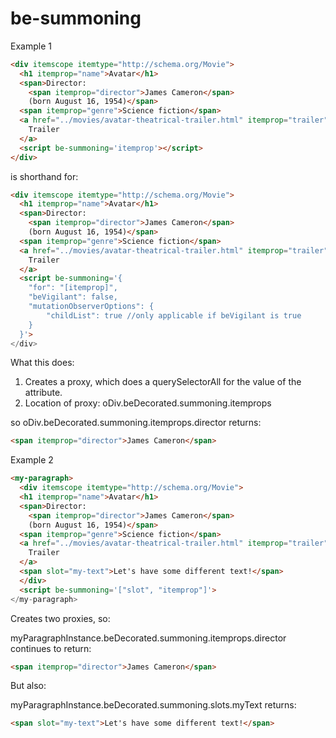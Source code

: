 # be-summoning

Example 1

```html
<div itemscope itemtype="http://schema.org/Movie">
  <h1 itemprop="name">Avatar</h1>
  <span>Director:
    <span itemprop="director">James Cameron</span>
    (born August 16, 1954)</span>
  <span itemprop="genre">Science fiction</span>
  <a href="../movies/avatar-theatrical-trailer.html" itemprop="trailer">
    Trailer
  </a>
  <script be-summoning='itemprop'></script>
</div>    

```

is shorthand for:

```html
<div itemscope itemtype="http://schema.org/Movie">
  <h1 itemprop="name">Avatar</h1>
  <span>Director:
    <span itemprop="director">James Cameron</span>
    (born August 16, 1954)</span>
  <span itemprop="genre">Science fiction</span>
  <a href="../movies/avatar-theatrical-trailer.html" itemprop="trailer">
    Trailer
  </a>
  <script be-summoning='{
    "for": "[itemprop]",
    "beVigilant": false,
    "mutationObserverOptions": {
        "childList": true //only applicable if beVigilant is true
    }
  }'>
</div>
```

What this does:

1.  Creates a proxy, which does a querySelectorAll for the value of the attribute.
2.  Location of proxy:  oDiv.beDecorated.summoning.itemprops

so oDiv.beDecorated.summoning.itemprops.director returns:

```html
<span itemprop="director">James Cameron</span>
```

Example 2

```html
<my-paragraph>
  <div itemscope itemtype="http://schema.org/Movie">
  <h1 itemprop="name">Avatar</h1>
  <span>Director:
    <span itemprop="director">James Cameron</span>
    (born August 16, 1954)</span>
  <span itemprop="genre">Science fiction</span>
  <a href="../movies/avatar-theatrical-trailer.html" itemprop="trailer">
    Trailer
  </a>
  <span slot="my-text">Let's have some different text!</span>
  </div>
  <script be-summoning='["slot", "itemprop"]'>
</my-paragraph>
```

Creates two proxies, so:

myParagraphInstance.beDecorated.summoning.itemprops.director continues to return:

```html
<span itemprop="director">James Cameron</span>
```

But also:

myParagraphInstance.beDecorated.summoning.slots.myText returns:

```html
<span slot="my-text">Let's have some different text!</span>
```


